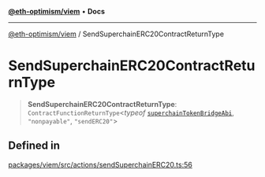 [**@eth-optimism/viem**](../README.md) • **Docs**

***

[@eth-optimism/viem](../README.md) / SendSuperchainERC20ContractReturnType

# SendSuperchainERC20ContractReturnType

> **SendSuperchainERC20ContractReturnType**: `ContractFunctionReturnType`\<*typeof* [`superchainTokenBridgeAbi`](../variables/superchainTokenBridgeAbi.md), `"nonpayable"`, `"sendERC20"`\>

## Defined in

[packages/viem/src/actions/sendSuperchainERC20.ts:56](https://github.com/ethereum-optimism/ecosystem/blob/6d6302cd415cfc874f1d86fa22a309bdd9314531/packages/viem/src/actions/sendSuperchainERC20.ts#L56)
